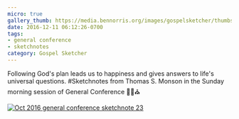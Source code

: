 ```yaml
---
micro: true
gallery_thumb: https://media.bennorris.org/images/gospelsketcher/thumbs/oct-16-4-monson.jpg
date: 2016-12-11 06:12:26-0700
tags:
- general conference
- sketchnotes
category: Gospel Sketcher
---
```


Following God's plan leads us to happiness and gives answers to life's universal questions.
#Sketchnotes from Thomas S. Monson in the Sunday morning session of General Conference ✍🏼⛪️

[![Oct 2016 general conference sketchnote 23](https://media.bennorris.org/images/gospelsketcher/general-conference/oct-2016/oct-16-4-monson.jpg)](https://media.bennorris.org/images/gospelsketcher/general-conference/oct-2016/oct-16-4-monson.jpg)